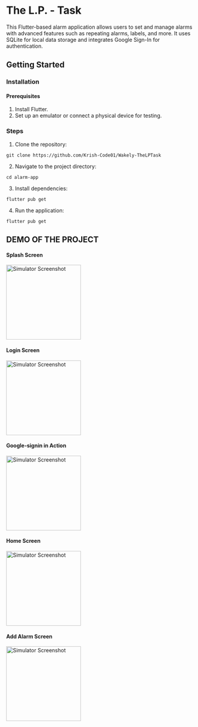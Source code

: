 # The L.P. - Task

This Flutter-based alarm application allows users to set and manage alarms with advanced features such as repeating alarms, labels, and more. It uses SQLite for local data storage and integrates Google Sign-In for authentication. 

## Getting Started

### Installation

#### Prerequisites

1. Install Flutter.<br>
2. Set up an emulator or connect a physical device for testing.

### Steps

1. Clone the repository:

```git clone https://github.com/Krish-Code01/Wakely-TheLPTask```

2. Navigate to the project directory:

```cd alarm-app```

3. Install dependencies:

```flutter pub get```

4. Run the application:

```flutter pub get```

## DEMO OF THE PROJECT


#### Splash Screen
<img src="https://github.com/user-attachments/assets/f4b8ebbb-1b89-4b6c-89e6-3345079c0959" alt="Simulator Screenshot" width="200"/>

#### Login Screen
<img src="https://github.com/user-attachments/assets/f69b4898-4694-4b76-b6de-348664f37338" alt="Simulator Screenshot" width="200"/>

#### Google-signin in Action
<img src="https://github.com/user-attachments/assets/5b3b8525-6614-4bb0-a6a7-5ec7b313ae56" alt="Simulator Screenshot" width="200"/>

#### Home Screen
<img src="https://github.com/user-attachments/assets/4013b75c-a83c-412b-bcc2-7893bc4d916c" alt="Simulator Screenshot" width="200"/>

#### Add Alarm Screen
<img src="https://github.com/user-attachments/assets/b3f30eeb-2102-441f-8fae-2eb27bff19ec" alt="Simulator Screenshot" width="200"/>



